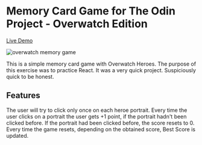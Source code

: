 # Memory Card Game for The Odin Project - Overwatch Edition

[Live Demo](https://paposeco.github.io/memorycardgame/)

![overwatch memory game](https://github.com/paposeco/memorycardgame/assets/13892562/797fe82d-a1ef-4268-8c26-a0d1d93b0eea)

This is a simple memory card game with Overwatch Heroes. The purpose of this exercise was to practice React. It was a very quick project. Suspiciously quick to be honest.

## Features

The user will try to click only once on each heroe portrait. Every time the user clicks on a portrait the user gets +1 point, if the portrait hadn't been clicked before. If the portrait had been clicked before, the score resets to 0. Every time the game resets, depending on the obtained score, Best Score is updated.
